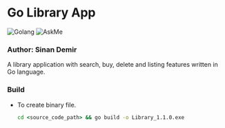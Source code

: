 # Go Library App
![Golang](https://img.shields.io/badge/go-1.17-green) ![AskMe](https://img.shields.io/badge/Ask%20me-anything-orange)

### Author: Sinan Demir
A library application with search, buy, delete and listing features written in Go language.

### Build
+ To create binary file.

	```cmd
	cd <source_code_path> && go build -o Library_1.1.0.exe
	```
